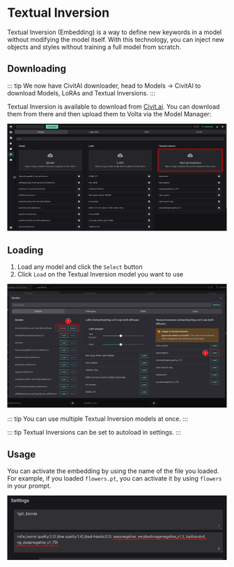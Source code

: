 # Textual Inversion

Textual Inversion (Embedding) is a way to define new keywords in a model without modifying the model itself. With this technology, you can inject new objects and styles without training a full model from scratch.

## Downloading

::: tip
We now have CivitAI downloader, head to Models -> CivitAI to download Models, LoRAs and Textual Inversions.
:::

Textual Inversion is available to download from [Civit.ai](https://civit.ai/). You can download them from there and then upload them to Volta via the Model Manager:

![Textual Inversion](../static/basics/textual-inversion-download.webp)

## Loading

1. Load any model and click the `Select` button
2. Click `Load` on the Textual Inversion model you want to use

![Textual Inversion](../static/basics/textual-inversion-load.webp)

::: tip
You can use multiple Textual Inversion models at once.
:::

::: tip
Textual Inversions can be set to autoload in settings.
:::

## Usage

You can activate the embedding by using the name of the file you loaded. For example, if you loaded `flowers.pt`, you can activate it by using `flowers` in your prompt.

![Textual Inversion](../static/basics/textual-inversion-usage.webp)
